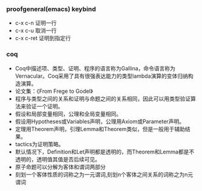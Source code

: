 ### proofgeneral(emacs) keybind

- c-x c-n 证明一行
- c-x c-u 取消一行
- c-x c-ret 证明到指定行

### coq

* Coq中描述项、类型、证明、程序的语言称为Gallina，命令语言称为Vernacular。Coq采用了具有很强表达能力的类型lambda演算的变体归纳构造演算。
* 论文集：《From Frege to Godel》
* 程序与类型之间的关系和证明与命题之间的关系相同，因此可以用类型验证算法来验证一个证明。
* 假设和局部变量相同，公理和全局变量相同。
* 假设用Hypotheses或Variables声明，公理用Axiom或Parameter声明。
* 定理用Theorem声明，引理Lemma和Theorem类似，但是一般用于辅助结果。
* tactics为证明策略。
* 默认情况下，Definition和Let声明都是透明的，而Theorem和Lemma都是不透明的，透明值其值是否后续可见。
* 原子命题可以分解为客体和谓词两部分
* 刻划一个客体性质的词称之为一元谓词,刻划n个客体之间关系的词称之为n元谓词
